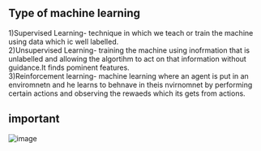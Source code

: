## Type of machine learning 
1)Supervised Learning- technique in which we teach or train the machine using data which ic well labelled.<br/>
2)Unsupervised Learning- training the machine using inofrmation that is unlabelled and allowing the algortihm to act on that information without guidance.It finds pominent features.<br/>
3)Reinforcement learning- machine learning where an agent is put in an enviromnetn and he learns to behnave in theis nvirnomnet by performing certain actions and observing the rewaeds which its gets from actions.<br/>
## important 
![image](https://github.com/ar7937/CodingNotes/assets/83566191/324f9232-1308-476d-b075-6243755f88c3)
